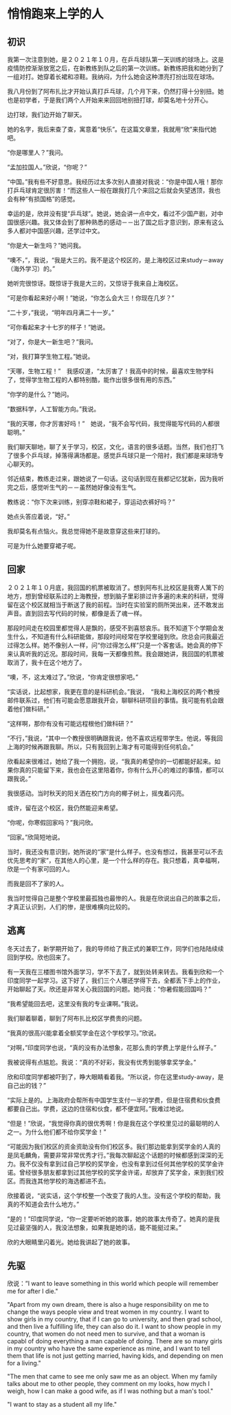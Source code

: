 # 悄悄跑来上学的人

## 初识

我第一次注意到她，是２０２１年１０月，在乒乓球队第一天训练的球场上。这是疫情防控渐渐放宽之后，在新教练到队之后的第一次训练。新教练把我和她分到了一组对打。她穿着长裙和凉鞋。我纳闷，为什么她会这种漂亮打扮出现在球场。

我八月份到了阿布扎比才开始认真打乒乓球，几个月下来，仍然打得十分别扭。她也是初学者，于是我们两个人开始来来回回地别扭打球，却莫名地十分开心。

边打球，我们边开始了聊天。

她的名字，我后来查了查，寓意着“快乐”。在这篇文章里，我就用“欣”来指代她吧。

“你是哪里人？”我问。

“孟加拉国人。”欣说，“你呢？”

“中国。”我有些不好意思。我经历过太多次别人直接对我说：“你是中国人哦！那你打乒乓球肯定很厉害！”而这些人一般在跟我打几个来回之后就会失望透顶，我也会有种“有损国格”的感觉。

幸运的是，欣并没有提“乒乓球”。她说，她会讲一点中文，看过不少国产剧，对中国很感兴趣。我又体会到了那种熟悉的感动－－出了国之后才意识到，原来有这么多人都对中国感兴趣，还学过中文。

“你是大一新生吗？”她问我。

“噢不，”，我说，“我是大三的。我不是这个校区的，是上海校区过来study－away（海外学习）的。”

她听完很惊讶。既惊讶于我是大三的，又惊讶于我来自上海校区。

“可是你看起来好小啊！”她说，“你怎么会大三！你现在几岁？”

“二十岁，”我说，“明年四月满二十一岁。”

“可你看起来才十七岁的样子！”她说。

“对了，你是大一新生吧？”我问。

“对，我打算学生物工程。”她说。

“天哪，生物工程！”　我感叹道，“太厉害了！我高中的时候，最喜欢生物学科了，觉得学生物工程的人都特别酷，能作出很多很有用的东西。”

“你学的是什么？”她问。

“数据科学，人工智能方向。”我说。

“我的天哪，你才厉害好吗！”　她说，“我不会写代码，我觉得能写代码的人都很聪明。”

我们聊天聊地，聊了关于学习，校区，文化，语言的很多话题。当然，我们也打飞了很多个乒乓球，掉落得满场都是。感觉乒乓球只是一个陪衬，我们都是来球场专心聊天的。

邻近结束，教练走过来，跟她说了一句话。这句话到现在我都记忆犹新，因为我听完之后，感觉听生气的－－虽然她好像没有生气。

教练说：“你下次来训练，别穿凉鞋和裙子，穿运动衣裤好吗？”

她点头答应着说，“好。”

我却莫名有点恼火。我总觉得她不是故意穿这些来打球的。

可是为什么她要穿裙子呢。

## 回家

２０２１年１０月底，我回国的机票被取消了。想到阿布扎比校区是我寄人篱下的地方，想到曾经联系过的上海教授，想到脑子里彩排过许多遍的未来的科研，觉得留在这个校区就相当于断送了我的前程。当时在实验室的厕所哭出来，还不敢发出声音。直到回去写代码的时候，都像是丢了魂一样。

那段时间走在校园里都觉得人是飘的，感受不到喜怒哀乐。我不知道下个学期会发生什么，不知道有什么科研能做，那段时间经常在学校里碰到欣。欣总会问我最近过得怎么样。她不像别人一样，问“你过得怎么样”只是一个客套话。她会真的停下来认真听我的近况。那段时间，我每一天都像煎熬。我会跟她讲，我回国的机票被取消了，我卡在这个地方了。

“噢，不，这太难过了。”欣说，“你肯定很想家吧。”

“实话说，比起想家，我更在意的是科研机会。”我说，　“我和上海校区的两个教授邮件联系过，他们有可能会愿意跟我开会，聊聊科研项目的事情。我可能有机会跟着他们做科研。”

“这样啊，那你有没有可能远程根他们做科研？”

“不行，”我说，“其中一个教授很明确跟我说，他不喜欢远程带学生。他说，等我回上海的时候再跟我聊。所以，只有我回到上海才有可能得到任何机会。”

欣看起来很难过，她给了我一个拥抱，说，“我真的希望你的一切都能好起来。如果你真的只能留下来，我也会在这里陪着你，你有什么开心的难过的事情，都可以跟我说。”

我很感动。当时秋天的阳关洒在校门方向的椰子树上，摇曳着闪亮。

或许，留在这个校区，我仍然能迎来希望。

“你呢，你寒假回家吗？”我问欣。

“回家。”欣简短地说。

当时，我还没有意识到，她所说的“家”是什么样子。也没有想过，我甚至可以不去优先思考的“家”，在其他人的心里，是一个什么样的存在。我只想着，真幸福啊，欣是一个有家可回的人。

而我是回不了家的人。

我当时觉得自己是整个学校里最孤独也最惨的人。我是在欣说出自己的故事之后，才真正认识到，人们的惨，是很难横向比较的。

## 逃离

冬天过去了，新学期开始了，我的导师给了我正式的兼职工作，同学们也陆陆续续回到学校。欣也回来了。

有一天我在三楼图书馆外面学习，学不下去了，就到处转来转去。我看到欣和一个印度同学一起学习。这下好了，我们三个人哪还学得下去，全都丢下手上的作业，开始聊起了天。欣还是非常关心我回国的问题。她问我：“你暑假能回国吗？”

“我希望能回去吧，这里没有我的专业课啊。”我说。

我们聊着聊着，聊到了阿布扎比校区学费贵的问题。

“我真的很高兴能拿着全额奖学金在这个学校学习。”欣说。

“对啊，”印度同学也说，“真的没有办法想象，花那么贵的学费上学是什么样子。”

我被说得有点尴尬。我说：“真的不好彩，我没有优秀到能够拿奖学金。”

欣和印度同学都被吓到了，睁大眼睛看着我。“所以说，你在这里study-away，是自己出的钱？”

“实际上是的。上海政府会帮所有中国学生支付一半的学费，但是住宿费和伙食费都要自己出。学费，这边的住宿和伙食，都不便宜阿。”我难过地说。

“但是！”欣说，“我觉得你真的很优秀啊！你是我在这个学校里见过的最聪明的人之一。为什么他们都不给你奖学金！”

“可能因为我们校区的资金资助没有你们校区多。我们那边能拿到奖学金的人真的是凤毛麟角，需要非常非常优秀才行。”我每次聊起这个话题的时候都感到深深的无力。我不仅没有拿到过自己学校的奖学金，也没有拿到过任何其他学校的奖学金许诺。曾经很多朋友都拿到过其他学校的奖学金许诺，却放弃了奖学金，来到我们校区。而我连其他学校的海选都进不去。

欣接着说，“说实话，这个学校整一个改变了我的人生。没有这个学校的帮助，我真的不知道会去什么地方。”

“是的！”印度同学说，“你一定要听听她的故事，她的故事太传奇了。她真的是我见过最坚强的人，我没法想象，如果我是她的话，能不能挺过来。”

欣的大眼睛里闪着光。她给我讲起了她的故事。



## 先驱

欣说：”I want to leave something in this world which people will remember me for after I die."

"Apart from my own dream, there is also a huge responsibility on me to change the ways people view and treat women in my country. I want to show girls in my country, that if I can go to university, and then grad school, and then live a fulfilling life, they can also do it. I want to show people in my country, that women do not need men to survive, and that a woman is capabl of doing everything a man capable of doing. There are so many girls in my country who have the same experience as mine, and I want to tell them that life is not just getting married, having kids, and depending on men for a living." 

"The men that came to see me only saw me as an object. When my family talks about me to other people, they comment on my looks, how mych I weigh, how I can make a good wife, as if I was nothing but a man's tool."

"I want to stay as a student all my life."



























